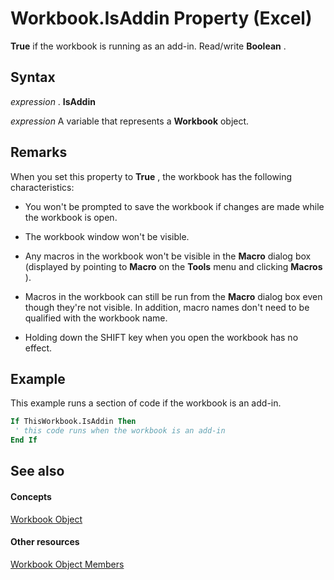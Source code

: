 
# Workbook.IsAddin Property (Excel)

 **True** if the workbook is running as an add-in. Read/write **Boolean** .


## Syntax

 _expression_ . **IsAddin**

 _expression_ A variable that represents a **Workbook** object.


## Remarks

When you set this property to  **True** , the workbook has the following characteristics:


- You won't be prompted to save the workbook if changes are made while the workbook is open.
    
- The workbook window won't be visible.
    
- Any macros in the workbook won't be visible in the  **Macro** dialog box (displayed by pointing to **Macro** on the **Tools** menu and clicking **Macros** ).
    
- Macros in the workbook can still be run from the  **Macro** dialog box even though they're not visible. In addition, macro names don't need to be qualified with the workbook name.
    
- Holding down the SHIFT key when you open the workbook has no effect.
    

## Example

This example runs a section of code if the workbook is an add-in.


```vb
If ThisWorkbook.IsAddin Then 
 ' this code runs when the workbook is an add-in 
End If
```


## See also


#### Concepts


[Workbook Object](8c00aa60-c974-eed3-0812-3c9625eb0d4c.md)
#### Other resources


[Workbook Object Members](dce102a3-25de-3ff4-2ce5-bc56e08baca7.md)
